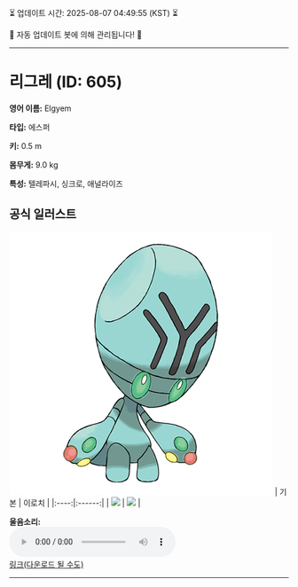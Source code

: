 
⏳ 업데이트 시간: 2025-08-07 04:49:55 (KST) ⏳

🤖 자동 업데이트 봇에 의해 관리됩니다! 🤖

---

# 리그레 (ID: 605)
**영어 이름:** Elgyem

**타입:** 에스퍼

**키:** 0.5 m

**몸무게:** 9.0 kg

**특성:** 텔레파시, 싱크로, 애널라이즈

## 공식 일러스트
![](https://raw.githubusercontent.com/PokeAPI/sprites/master/sprites/pokemon/other/official-artwork/605.png)
| 기본 | 이로치 |
|:----:|:------:|
| <img src="http://play.pokemonshowdown.com/sprites/ani/elgyem.gif" width="200"> | <img src="http://play.pokemonshowdown.com/sprites/ani-shiny/elgyem.gif" width="200"> |

**울음소리:**<br><audio controls src="https://raw.githubusercontent.com/PokeAPI/cries/main/cries/pokemon/latest/605.ogg"></audio><br> [링크(다운로드 될 수도)](https://raw.githubusercontent.com/PokeAPI/cries/main/cries/pokemon/latest/605.ogg)


---
